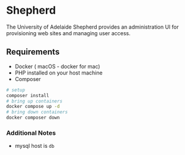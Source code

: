 
Shepherd
========

The University of Adelaide Shepherd provides an administration UI for provisioning web sites and managing user access.

## Requirements

* Docker ( macOS - docker for mac)
* PHP installed on your host machine
* Composer


```bash
# setup 
composer install
# bring up containers
docker compose up -d
# bring down containers
docker composer down
```

### Additional Notes

- mysql host is `db`
